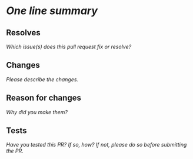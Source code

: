 # _One line summary_

## Resolves

_Which issue(s) does this pull request fix or resolve?_

## Changes

_Please describe the changes._

## Reason for changes

_Why did you make them?_

## Tests

_Have you tested this PR? If so, how? If not, please do so before submitting the
PR._
